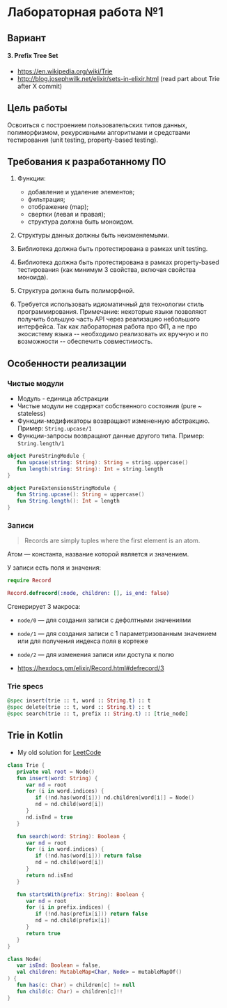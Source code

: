 # Лабораторная работа №1

## Вариант

#### 3. Prefix Tree Set

- https://en.wikipedia.org/wiki/Trie
- http://blog.josephwilk.net/elixir/sets-in-elixir.html (read part about Trie after X commit)

## Цель работы

Освоиться с построением пользовательских типов данных, полиморфизмом, рекурсивными алгоритмами и средствами
тестирования (unit testing, property-based testing).

## Требования к разработанному ПО

1. Функции:
   - добавление и удаление элементов;
   - фильтрация;
   - отображение (map);
   - свертки (левая и правая);
   - структура должна быть моноидом.

2. Структуры данных должны быть неизменяемыми.
3. Библиотека должна быть протестирована в рамках unit testing.
4. Библиотека должна быть протестирована в рамках property-based тестирования (как минимум 3 свойства, включая свойства
   моноида).
5. Структура должна быть полиморфной.
6. Требуется использовать идиоматичный для технологии стиль программирования. Примечание: некоторые языки позволяют
   получить большую часть API через реализацию небольшого интерфейса. Так как лабораторная работа про ФП, а не про
   экосистему языка -- необходимо реализовать их вручную и по возможности -- обеспечить совместимость.

## Особенности реализации

### Чистые модули

- Модуль - единица абстракции
- Чистые модули не содержат собственного состояния (pure ~ stateless)
- Функции-модификаторы возвращают измененную абстракцию. Пример: `String.upcase/1`
- Функции-запросы возвращают данные другого типа. Пример: `String.length/1`

```kotlin
object PureStringModule {
   fun upcase(string: String): String = string.uppercase()
   fun length(string: String): Int = string.length
}

object PureExtensionsStringModule {
   fun String.upcase(): String = uppercase()
   fun String.length(): Int = length
}
```

### Записи

> Records are simply tuples where the first element is an atom.

Атом — константа, название которой является и значением.

У записи есть поля и значения:

```elixir
require Record

Record.defrecord(:node, children: [], is_end: false)
```

Сгенерирует 3 макроса:

- `node/0` — для создания записи с дефолтными значениями
- `node/1` — для создания записи с 1 параметризованным значением или для получения индекса поля в кортеже
- `node/2` — для изменения записи или доступа к полю

- https://hexdocs.pm/elixir/Record.html#defrecord/3

### Trie specs

```elixir
@spec insert(trie :: t, word :: String.t) :: t
@spec delete(trie :: t, word :: String.t) :: t
@spec search(trie :: t, prefix :: String.t) :: [trie_node]
```

## Trie in Kotlin

- My old solution for [LeetCode](https://leetcode.com/problems/implement-trie-prefix-tree)

```kotlin
class Trie {
   private val root = Node()
   fun insert(word: String) {
      var nd = root
      for (i in word.indices) {
         if (!nd.has(word[i])) nd.children[word[i]] = Node()
         nd = nd.child(word[i])
      }
      nd.isEnd = true
   }

   fun search(word: String): Boolean {
      var nd = root
      for (i in word.indices) {
         if (!nd.has(word[i])) return false
         nd = nd.child(word[i])
      }
      return nd.isEnd
   }

   fun startsWith(prefix: String): Boolean {
      var nd = root
      for (i in prefix.indices) {
         if (!nd.has(prefix[i])) return false
         nd = nd.child(prefix[i])
      }
      return true
   }
}

class Node(
   var isEnd: Boolean = false,
   val children: MutableMap<Char, Node> = mutableMapOf()
) {
   fun has(c: Char) = children[c] != null
   fun child(c: Char) = children[c]!!
}
```